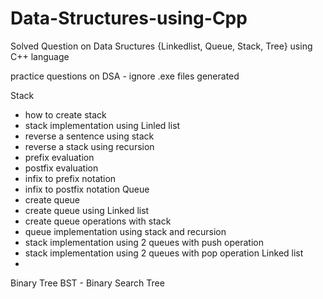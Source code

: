 # Data-Structures-using-Cpp
Solved Question on Data Sructures {Linkedlist, Queue, Stack, Tree} using C++ language

practice questions on DSA - ignore .exe files generated

Stack 
   - how to create stack
   - stack implementation using Linled list
   - reverse a sentence using stack
   - reverse a stack using recursion 
   - prefix evaluation
   - postfix evaluation
   - infix to prefix notation
   - infix to postfix notation
Queue
   - create queue
   - create queue using Linked list
   - create queue operations with stack
   - queue implementation using stack and recursion
   - stack implementation using 2 queues with push operation
   - stack implementation using 2 queues with pop operation
Linked list
   - 
Binary Tree
BST - Binary Search Tree
